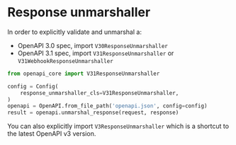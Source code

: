 # Response unmarshaller

In order to explicitly validate and unmarshal a:

- OpenAPI 3.0 spec, import `V30ResponseUnmarshaller`
- OpenAPI 3.1 spec, import `V31ResponseUnmarshaller` or `V31WebhookResponseUnmarshaller`

``` python hl_lines="1 4"
from openapi_core import V31ResponseUnmarshaller

config = Config(
    response_unmarshaller_cls=V31ResponseUnmarshaller,
)
openapi = OpenAPI.from_file_path('openapi.json', config=config)
result = openapi.unmarshal_response(request, response)
```

You can also explicitly import `V3ResponseUnmarshaller`  which is a shortcut to the latest OpenAPI v3 version.
